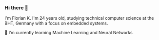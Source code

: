 ### Hi there 👋

I'm Florian K. I'm 24 years old, studying technical computer science at the BHT, Germany with a focus on embedded systems.

🌱 I’m currently learning Machine Learning and Neural Networks
<!--
**flok/flok** is a ✨ _special_ ✨ repository because its `README.md` (this file) appears on your GitHub profile.

Here are some ideas to get you started:

- 
- 
- 👯 I’m looking to collaborate on ...
- 🤔 I’m looking for help with ...
- 💬 Ask me about ...
- 📫 How to reach me: ...
- 😄 Pronouns: ...
- ⚡ Fun fact: ...
-->
